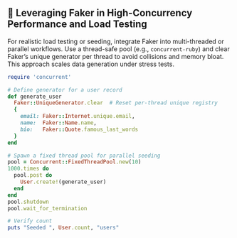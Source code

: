 ## 🚀 Leveraging Faker in High-Concurrency Performance and Load Testing

For realistic load testing or seeding, integrate Faker into multi-threaded or parallel workflows. Use a thread-safe pool (e.g., `concurrent-ruby`) and clear Faker’s unique generator per thread to avoid collisions and memory bloat. This approach scales data generation under stress tests.

```ruby
require 'concurrent'

# Define generator for a user record
def generate_user
  Faker::UniqueGenerator.clear  # Reset per-thread unique registry
  {
    email: Faker::Internet.unique.email,
    name:  Faker::Name.name,
    bio:   Faker::Quote.famous_last_words
  }
end

# Spawn a fixed thread pool for parallel seeding
pool = Concurrent::FixedThreadPool.new(10)
1000.times do
  pool.post do
    User.create!(generate_user)
  end
end
pool.shutdown
pool.wait_for_termination

# Verify count
puts "Seeded ", User.count, "users"
```